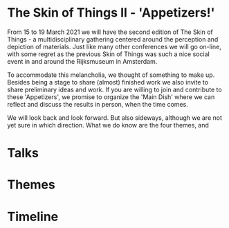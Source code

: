 # The Skin of Things II - 'Appetizers!'

From 15 to 19 March 2021 we will have the second edition of The Skin of Things - a multidisciplinary gathering centered around the perception and depiction of materials. Just like many other conferences we will go on-line, with some regret as the previous Skin of Things was such a nice social event in and around the Rijksmuseum in Amsterdam. 

To accommodate this melancholia, we thought of something to make up. Besides being a stage to share (almost) finished work we also invite to share preliminary ideas and work. If you are willing to join and contribute to these 'Appetizers', we promise to organize the 'Main Dish' where we can reflect and discuss the results in person, when the time comes. 

We will look back and look forward. But also sideways, although we are not yet sure in which direction. What we do know are the four themes, and 

# Talks

# Themes

# Timeline
